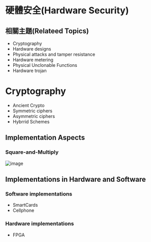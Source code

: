 # 硬體安全(Hardware Security)

## 相關主題(Relateed Topics)
- Cryptography
- Hardware designs
- Physical attacks and tamper resistance
- Hardware metering
- Physical Unclonable Functions
- Hardware trojan

# Cryptography
- Ancient Crypto
- Symmetric ciphers
- Asymmetric ciphers
- Hybrrid Schemes

## Implementation Aspects
### Square-and-Multiply
![image](https://user-images.githubusercontent.com/29877260/190944770-91324f8a-5ad8-46c5-9c76-6a498542da92.png)

## Implementations in Hardware and Software
### Software implementations
- SmartCards
- Cellphone

### Hardware implementations
- FPGA
